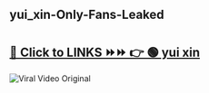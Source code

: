 
 ## yui_xin-Only-Fans-Leaked

# <h2><a href="https://clipsfans.com/yui_xin&ref=git">🔗 Click to LINKS ⏩⏩ 👉 🟢 yui xin </a></h2>

<a href="https://clipsfans.com/yui_xin&ref=git" rel="nofollow" data-target="animated-image.originalLink"><img src="https://i.ibb.co.com/xMMVF88/686577567.gif" alt="Viral Video Original" style="max-width: 100%; display: inline-block;" data-target="animated-image.originalImage"></a>
